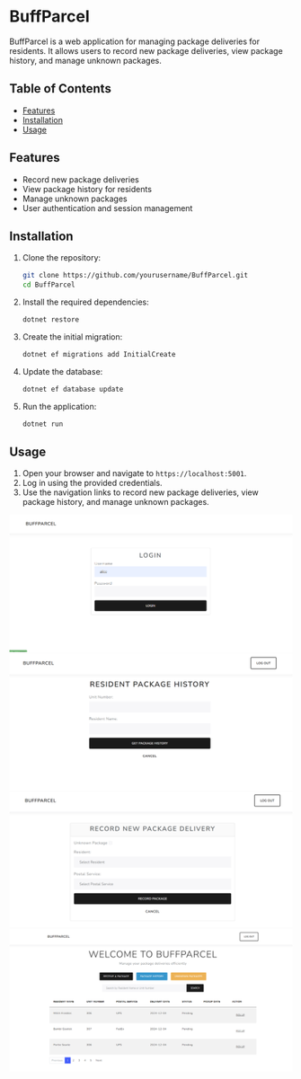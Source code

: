 # BuffParcel

BuffParcel is a web application for managing package deliveries for residents. It allows users to record new package deliveries, view package history, and manage unknown packages.

## Table of Contents

- [Features](#features)
- [Installation](#installation)
- [Usage](#usage)

## Features

- Record new package deliveries
- View package history for residents
- Manage unknown packages
- User authentication and session management

## Installation

1. Clone the repository:
    ```sh
    git clone https://github.com/yourusername/BuffParcel.git
    cd BuffParcel
    ```

2. Install the required dependencies:
    ```sh
    dotnet restore
    ```

3. Create the initial migration:
    ```sh
    dotnet ef migrations add InitialCreate
    ```

4. Update the database:
    ```sh
    dotnet ef database update
    ```

5. Run the application:
    ```sh
    dotnet run
    ```

## Usage

1. Open your browser and navigate to `https://localhost:5001`.
2. Log in using the provided credentials.
3. Use the navigation links to record new package deliveries, view package history, and manage unknown packages.

![alt text](image.png)
![alt text](image-1.png)
![alt text](image-2.png)
![alt text](image-3.png)
